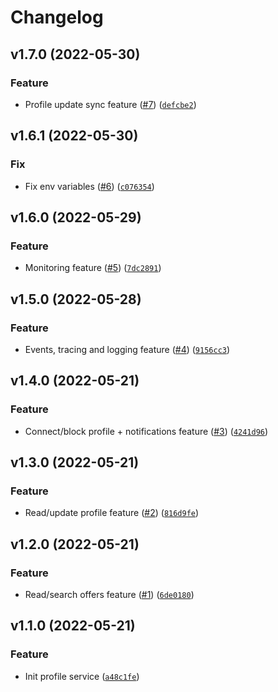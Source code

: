 # Changelog

<!--next-version-placeholder-->

## v1.7.0 (2022-05-30)
### Feature
* Profile update sync feature ([#7](https://github.com/draganagrbic998/devops_profile_service/issues/7)) ([`defcbe2`](https://github.com/draganagrbic998/devops_profile_service/commit/defcbe2456ee26d577deb83474f904241813d1fd))

## v1.6.1 (2022-05-30)
### Fix
* Fix env variables ([#6](https://github.com/draganagrbic998/devops_profile_service/issues/6)) ([`c076354`](https://github.com/draganagrbic998/devops_profile_service/commit/c076354cd668b5ebe3dcbbec2daaf90bfb517f53))

## v1.6.0 (2022-05-29)
### Feature
* Monitoring feature ([#5](https://github.com/draganagrbic998/devops_profile_service/issues/5)) ([`7dc2891`](https://github.com/draganagrbic998/devops_profile_service/commit/7dc28914fc52a0073b579e48c20059091beee32b))

## v1.5.0 (2022-05-28)
### Feature
* Events, tracing and logging feature ([#4](https://github.com/draganagrbic998/devops_profile_service/issues/4)) ([`9156cc3`](https://github.com/draganagrbic998/devops_profile_service/commit/9156cc3bc2b60d1f8c4fde2ae016e38189a468d8))

## v1.4.0 (2022-05-21)
### Feature
* Connect/block profile + notifications feature ([#3](https://github.com/draganagrbic998/devops_profile_service3/issues/3)) ([`4241d96`](https://github.com/draganagrbic998/devops_profile_service3/commit/4241d963c90dfb44026c5602103817ef8f044ac9))

## v1.3.0 (2022-05-21)
### Feature
* Read/update profile feature ([#2](https://github.com/draganagrbic998/devops_profile_service3/issues/2)) ([`816d9fe`](https://github.com/draganagrbic998/devops_profile_service3/commit/816d9fea4bbc64a33e7360a98491bc338be3c73b))

## v1.2.0 (2022-05-21)
### Feature
* Read/search offers feature ([#1](https://github.com/draganagrbic998/devops_profile_service3/issues/1)) ([`6de0180`](https://github.com/draganagrbic998/devops_profile_service3/commit/6de01809cfe2f82f9c17a438b34231a69463f612))

## v1.1.0 (2022-05-21)
### Feature
* Init profile service ([`a48c1fe`](https://github.com/draganagrbic998/devops_profile_service3/commit/a48c1fee598127b0b557cbb8bcbe3d08bb0c78d3))
